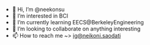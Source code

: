 - 👋 Hi, I’m @neekonsu
- 👀 I’m interested in BCI
- 🌱 I’m currently learning EECS@BerkeleyEngineering
- 💞️ I’m looking to collaborate on anything interesting
- 📫 How to reach me ~> ig@neikoni.saodati

<!---
neekonsu/neekonsu is a ✨ special ✨ repository because its `README.md` (this file) appears on your GitHub profile.
You can click the Preview link to take a look at your changes.
--->
